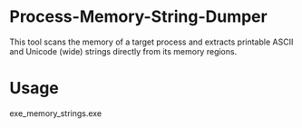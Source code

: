 # Process-Memory-String-Dumper

This tool scans the memory of a target process and extracts printable ASCII and Unicode (wide) strings directly from its memory regions.

# Usage

exe_memory_strings.exe <PID>
